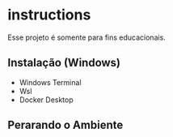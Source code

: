 # instructions
 
Esse projeto é somente para fins educacionais.

## Instalação (Windows)

- Windows Terminal
- Wsl
- Docker Desktop


## Perarando o Ambiente

